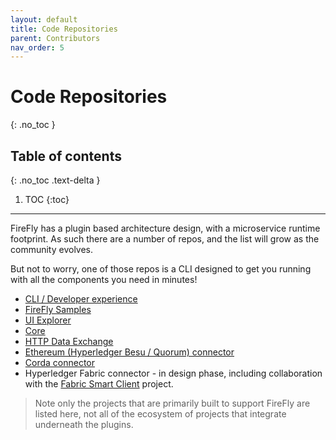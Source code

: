 ```yaml
---
layout: default
title: Code Repositories
parent: Contributors
nav_order: 5
---
```


# Code Repositories

{: .no_toc }

## Table of contents

{: .no_toc .text-delta }

1. TOC
   {:toc}

---

FireFly has a plugin based architecture design, with a microservice runtime footprint.
As such there are a number of repos, and the list will grow as the community evolves.

But not to worry, one of those repos is a CLI designed to get you running with all the components you need in minutes!

- [CLI / Developer experience](https://github.com/hyperledger/firefly-cli)
- [FireFly Samples](https://github.com/hyperledger/firefly-samples)
- [UI Explorer](https://github.com/hyperledger/firefly-ui)
- [Core](https://github.com/hyperledger/firefly)
- [HTTP Data Exchange](https://github.com/hyperledger/firefly-dataexchange-https)
- [Ethereum (Hyperledger Besu / Quorum) connector](https://github.com/hyperledger/firefly-ethconnect)
- [Corda connector](https://github.com/hyperledger/firefly-cordaconnect)
- Hyperledger Fabric connector - in design phase, including collaboration with the [Fabric Smart Client](https://github.com/hyperledger/fabric-smart-client) project.

> Note only the projects that are primarily built to support FireFly are listed here, not all
> of the ecosystem of projects that integrate underneath the plugins.
